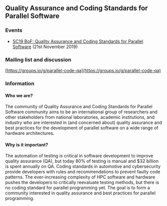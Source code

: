 ## Quality Assurance and Coding Standards for Parallel Software

### Events

- [SC19 BoF: Quality Assurance and Coding Standards for Parallel Software](/sc19-bof) (21st November 2019)

### Mailing list and discussion
[https://groups.io/g/parallel-code-qa](https://groups.io/g/parallel-code-qa)

### Information

#### Who we are?

The community of Quality Assurance and Coding Standards for Parallel Software community aims to be an international group of researchers and other stakeholders from national laboratories, academic institutions, and industry who are interested in (and concerned about) quality assurance and best practices for the development of parallel software on a wide range of hardware architectures. 

#### Why is it important?

The automation of testing is critical in software development to improve quality assurance (QA), but today 80% of testing is manual and $32 billion is spent annually on QA. Coding standards in automotive and cybersecurity provide developers with rules and recommendations to prevent faulty code patterns. The ever-increasing complexity of HPC software and hardware pushes the developers to critically reevaluate testing methods, but there is no coding standard for parallel programming yet. The goal is to form a community interested in quality assurance and best practices for parallel programming.
